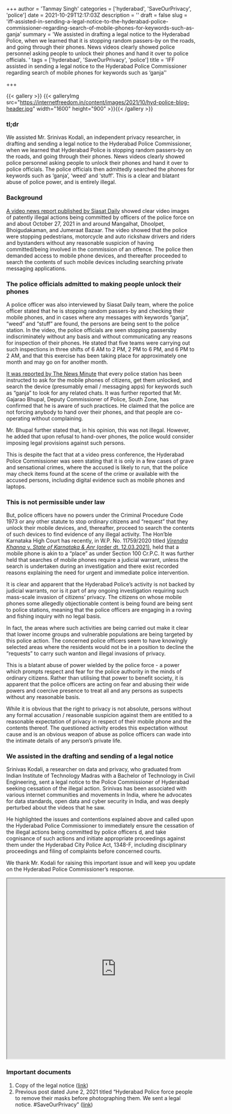 +++
author = 'Tanmay Singh'
categories = ['hyderabad', 'SaveOurPrivacy', 'police']
date = 2021-10-29T12:17:03Z
description = ''
draft = false
slug = 'iff-assisted-in-sending-a-legal-notice-to-the-hyderabad-police-commissioner-regarding-search-of-mobile-phones-for-keywords-such-as-ganja'
summary = 'We assisted in drafting a legal notice to the Hyderabad Police, when we learned that it is stopping random passers-by on the roads, and going through their phones. News videos clearly showed police personnel asking people to unlock their phones and hand it over to police officials. '
tags = ['hyderabad', 'SaveOurPrivacy', 'police']
title = 'IFF assisted in sending a legal notice to the Hyderabad Police Commissioner regarding search of mobile phones for keywords such as ‘ganja’'

+++


{{< gallery >}}
{{< galleryImg  src="https://internetfreedom.in/content/images/2021/10/hyd-police-blog-header.jpg" width="1600" height="900" >}}{{< /gallery >}}

>>>> <form><script src="https://checkout.razorpay.com/v1/payment-button.js" data-payment_button_id="pl_HLkgeWGQLMuddp" async> </script> </form>

### tl;dr

We assisted Mr. Srinivas Kodali, an independent privacy researcher, in drafting and sending a legal notice to the Hyderabad Police Commissioner, when we learned that Hyderabad Police is stopping random passers-by on the roads, and going through their phones. News videos clearly showed police personnel asking people to unlock their phones and hand it over to police officials. The police officials then admittedly searched the phones for keywords such as ‘ganja’, ‘weed’ and ‘stuff’. This is a clear and blatant abuse of police power, and is entirely illegal.



### Background

[A video news report published by Siasat Daily](https://www.youtube.com/watch?v=B4bCUC6Xhh4) showed clear video images of patently illegal actions being committed by officers of the police force on and about October 27, 2021 in and around Mangalhat, Dhoolpet, Bhoigudakaman, and Jumeraat Bazaar. The video showed that the police were stopping pedestrians, motorcycle and auto rickshaw drivers and riders and bystanders without any reasonable suspicion of having committed/being involved in the commission of an offence. The police then demanded access to mobile phone devices, and thereafter proceeded to search the contents of such mobile devices including searching private messaging applications.



### The police officials admitted to making people unlock their phones

A police officer was also interviewed by Siasat Daily team, where the police officer stated that he is stopping random passers-by and checking their mobile phones, and in cases where any messages with keywords “ganja”, “weed” and “stuff” are found, the persons are being sent to the police station. In the video, the police officials are seen stopping passersby indiscriminately without any basis and without communicating any reasons for inspection of their phones. He stated that five teams were carrying out such inspections in three shifts of 6 AM to 2 PM, 2 PM to 6 PM, and 6 PM to 2 AM, and that this exercise has been taking place for approximately one month and may go on for another month.

[It was reported by The News Minute](https://www.thenewsminute.com/article/hyderabad-cops-are-illegally-checking-phones-whatsapp-citizens-part-drug-crackdown-156997) that every police station has been instructed to ask for the mobile phones of citizens, get them unlocked, and search the device (presumably email / messaging apps) for keywords such as “ganja” to look for any related chats. It was further reported that Mr. Gajarao Bhupal, Deputy Commissioner of Police, South Zone, has confirmed that he is aware of such practices. He claimed that the police are not forcing anybody to hand over their phones, and that people are co-operating without complaining.

Mr. Bhupal further stated that, in his opinion, this was not illegal. However, he added that upon refusal to hand-over phones, the police would consider imposing legal provisions against such persons.

This is despite the fact that at a video press conference, the Hyderabad Police Commissioner was seen stating that it is only in a few cases of grave and sensational crimes, where the accused is likely to run, that the police may check items found at the scene of the crime or available with the accused persons, including digital evidence such as mobile phones and laptops.



### This is not permissible under law

But, police officers have no powers under the Criminal Procedure Code 1973 or any other statute to stop ordinary citizens and “request” that they unlock their mobile devices, and, thereafter, proceed to search the contents of such devices to find evidence of any illegal activity. The Hon’ble Karnataka High Court has recently, in W.P. No. 11759/2020 titled [_Virendra Khanna_ v. _State of Karnataka & Anr_ (order dt. 12.03.2021)](https://indiankanoon.org/doc/87379349/), held that a mobile phone is akin to a “place” as under Section 100 Cr.P.C. It was further held that searches of mobile phones require a judicial warrant, unless the search is undertaken during an investigation and there exist recorded reasons explaining the need for urgent and immediate police intervention.

It is clear and apparent that the Hyderabad Police’s activity is not backed by judicial warrants, nor is it part of any ongoing investigation requiring such mass-scale invasion of citizens’ privacy. The citizens on whose mobile phones some allegedly objectionable content is being found are being sent to police stations, meaning that the police officers are engaging in a roving and fishing inquiry with no legal basis.

In fact, the areas where such activities are being carried out make it clear that lower income groups and vulnerable populations are being targeted by this police action. The concerned police officers seem to have knowingly selected areas where the residents would not be in a position to decline the “requests” to carry such wanton and illegal invasions of privacy.

This is a blatant abuse of power wielded by the police force - a power which prompts respect and fear for the police authority in the minds of ordinary citizens. Rather than utilising that power to benefit society, it is apparent that the police officers are acting on fear and abusing their wide powers and coercive presence to treat all and any persons as suspects without any reasonable basis.

While it is obvious that the right to privacy is not absolute, persons without any formal accusation / reasonable suspicion against them are entitled to a reasonable expectation of privacy in respect of their mobile phone and the contents thereof. The questioned activity erodes this expectation without cause and is an obvious weapon of abuse as police officers can wade into the intimate details of any person’s private life.



### We assisted in the drafting and sending of a legal notice

Srinivas Kodali, a researcher on data and privacy, who graduated from Indian Institute of Technology Madras with a Bachelor of Technology in Civil Engineering, sent a legal notice to the Police Commissioner of Hyderabad seeking cessation of the illegal action. Srinivas has been associated with various internet communities and movements in India, where he advocates for data standards, open data and cyber security in India, and was deeply perturbed about the videos that he saw.

He highlighted the issues and contentions explained above and called upon the Hyderabad Police Commissioner to immediately ensure the cessation of the illegal actions being committed by police officers d, and take cognisance of such actions and initiate appropriate proceedings against them under the Hyderabad City Police Act, 1348-F, including disciplinary proceedings and filing of complaints before concerned courts.

We thank Mr. Kodali for raising this important issue and will keep you update on the Hyderabad Police Commissioner’s response.

<iframe src="https://drive.google.com/file/d/1SKdspOn_3TbyQVRE77Gr1yQMu4KOODAE/preview" width="580" height="480"></iframe>

### Important documents

1. Copy of the legal notice ([link](https://drive.google.com/file/d/13ar7aLSXqIDZ9VT-qa5xkdKOatWpkHQU/view?usp=sharing))
2. Previous post dated June 2, 2021 titled “Hyderabad Police force people to remove their masks before photographing them. We sent a legal notice. #SaveOurPrivacy” ([link](https://internetfreedom.in/hyderabad-police-force-people-to-remove-their-masks-before-photographing-them-we-sent-a-legal-notice-saveourprivacy/))

> > > <form><script src="https://cdn.razorpay.com/static/widget/subscription-button.js" data-subscription_button_id="pl_HLk5qU1K35hmPH" data-button_theme="brand-color" async> </script> </form>

